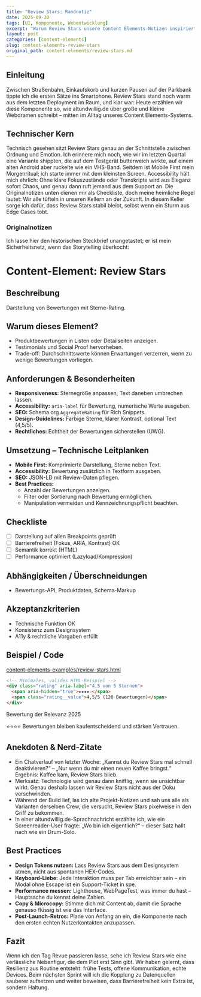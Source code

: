 ```yaml
---
title: "Review Stars: Randnotiz"
date: 2025-09-30
tags: [UI, Komponente, Webentwicklung]
excerpt: "Warum Review Stars unsere Content Elements-Notizen inspiriert."
layout: post
categories: [content-elements]
slug: content-elements-review-stars
original_path: content-elements/review-stars.md
---
```


## Einleitung
Zwischen Straßenbahn, Einkaufskorb und kurzen Pausen auf der Parkbank tippte ich die ersten Sätze ins Smartphone. Review Stars stand noch warm aus dem letzten Deployment im Raum, und klar war: Heute erzählen wir diese Komponente so, wie altundwillig.de über große und kleine Webdramen schreibt – mitten im Alltag unseres Content Elements-Systems.

## Technischer Kern
Technisch gesehen sitzt Review Stars genau an der Schnittstelle zwischen Ordnung und Emotion. Ich erinnere mich noch, wie wir im letzten Quartal eine Variante shippten, die auf dem Testgerät butterweich wirkte, auf einem alten Android aber ruckelte wie ein VHS-Band. Seitdem ist Mobile First mein Morgenritual; ich starte immer mit dem kleinsten Screen. Accessibility hält mich ehrlich: Ohne klare Fokuszustände oder Transkripte wird aus Eleganz sofort Chaos, und genau dann ruft jemand aus dem Support an. Die Originalnotizen unten dienen mir als Checkliste, doch meine heimliche Regel lautet: Wir alle tüfteln in unseren Kellern an der Zukunft. In diesem Keller sorge ich dafür, dass Review Stars stabil bleibt, selbst wenn ein Sturm aus Edge Cases tobt.

### Originalnotizen
Ich lasse hier den historischen Steckbrief unangetastet; er ist mein Sicherheitsnetz, wenn das Storytelling überkocht:
# Content-Element: Review Stars

## Beschreibung
Darstellung von Bewertungen mit Sterne-Rating.

## Warum dieses Element?
- Produktbewertungen in Listen oder Detailseiten anzeigen.
- Testimonials und Social Proof hervorheben.
- Trade-off: Durchschnittswerte können Erwartungen verzerren, wenn zu wenige Bewertungen vorliegen.

## Anforderungen & Besonderheiten
- **Responsiveness:** Sternegröße anpassen, Text daneben umbrechen lassen.
- **Accessibility:** `aria-label` für Bewertung, numerische Werte ausgeben.
- **SEO:** Schema.org `AggregateRating` für Rich Snippets.
- **Design-Guidelines:** Farbige Sterne, klarer Kontrast, optional Text (4,5/5).
- **Rechtliches:** Echtheit der Bewertungen sicherstellen (UWG).

## Umsetzung – Technische Leitplanken
- **Mobile First:** Komprimierte Darstellung, Sterne neben Text.
- **Accessibility:** Bewertung zusätzlich in Textform ausgeben.
- **SEO:** JSON-LD mit Review-Daten pflegen.
- **Best Practices:**
  - Anzahl der Bewertungen anzeigen.
  - Filter oder Sortierung nach Bewertung ermöglichen.
  - Manipulation vermeiden und Kennzeichnungspflicht beachten.

## Checkliste
- [ ] Darstellung auf allen Breakpoints geprüft
- [ ] Barrierefreiheit (Fokus, ARIA, Kontrast) OK
- [ ] Semantik korrekt (HTML)
- [ ] Performance optimiert (Lazyload/Kompression)

## Abhängigkeiten / Überschneidungen
- Bewertungs-API, Produktdaten, Schema-Markup

## Akzeptanzkriterien
- Technische Funktion OK
- Konsistenz zum Designsystem
- A11y & rechtliche Vorgaben erfüllt

## Beispiel / Code
[content-elements-examples/review-stars.html](../content-elements-examples/review-stars.html)

```html
<!-- Minimales, valides HTML-Beispiel -->
<div class="rating" aria-label="4,5 von 5 Sternen">
  <span aria-hidden="true">★★★★☆</span>
  <span class="rating__value">4,5/5 (120 Bewertungen)</span>
</div>
```

Bewertung der Relevanz 2025

⭐⭐⭐⭐ Bewertungen bleiben kaufentscheidend und stärken Vertrauen.

## Anekdoten & Nerd-Zitate
- Ein Chatverlauf von letzter Woche: „Kannst du Review Stars mal schnell deaktivieren?“ – „Nur wenn du mir einen neuen Kaffee bringst.“ Ergebnis: Kaffee kam, Review Stars blieb.
- Merksatz: Technologie wird genau dann knifflig, wenn sie unsichtbar wirkt. Genau deshalb lassen wir Review Stars nicht aus der Doku verschwinden.
- Während der Build lief, las ich alte Projekt-Notizen und sah uns alle als Varianten derselben Crew, die versucht, Review Stars pixelweise in den Griff zu bekommen.
- In einer altundwillig.de-Sprachnachricht erzählte ich, wie ein Screenreader-User fragte: „Wo bin ich eigentlich?“ – dieser Satz hallt nach wie ein Drum-Solo.

## Best Practices
- **Design Tokens nutzen:** Lass Review Stars aus dem Designsystem atmen, nicht aus spontanen HEX-Codes.
- **Keyboard-Liebe:** Jede Interaktion muss per Tab erreichbar sein – ein Modal ohne Escape ist ein Support-Ticket in spe.
- **Performance messen:** Lighthouse, WebPageTest, was immer du hast – Hauptsache du kennst deine Zahlen.
- **Copy & Microcopy:** Stimme dich mit Content ab, damit die Sprache genauso flüssig ist wie das Interface.
- **Post-Launch-Retros:** Plane von Anfang an ein, die Komponente nach den ersten echten Nutzerkontakten anzupassen.

## Fazit
Wenn ich den Tag Revue passieren lasse, sehe ich Review Stars wie eine verlässliche Nebenfigur, die dem Plot erst Sinn gibt. Wir haben gelernt, dass Resilienz aus Routine entsteht: frühe Tests, offene Kommunikation, echte Devices. Beim nächsten Sprint will ich die Kopplung zu Datenquellen sauberer aufsetzen und weiter beweisen, dass Barrierefreiheit kein Extra ist, sondern Haltung.
